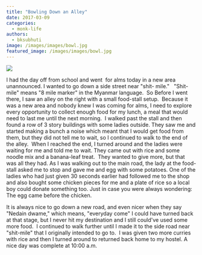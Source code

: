```yaml
---
title: "Bowling Down an Alley"
date: 2017-03-09
categories: 
  - monk-life
authors: 
  - bksubhuti
image: /images/images/bowl.jpg
featured_image: /images/images/bowl.jpg
---
```


[![](/images/bowl.jpg)](/images/2016/10/bowl.jpg)

I had the day off from school and went  for alms today in a new area unannounced. I wanted to go down a side street near "shit- mile."   "Shit-mile" means "8 mile marker" in the Myanmar language.  So Before I went there, I saw an alley on the right with a small food-stall setup.  Because it was a new area and nobody knew I was coming for alms, I need to explore every opportunity to collect enough food for my lunch, a meal that would need to last me until the next morning.  I walked past the stall and then found a row of 3 story buildings with some ladies outside. They saw me and started making a bunch a noise which meant that I would get food from them, but they did not tell me to wait, so I continued to walk to the end of the alley.  When I reached the end, I turned around and the ladies were waiting for me and told me to wait. They came out with rice and some noodle mix and a banana-leaf treat.  They wanted to give more, but that was all they had. As I was walking out to the main road, the lady at the food-stall asked me to stop and gave me and egg with some potatoes. One of the ladies who had just given 30 seconds earlier had followed me to the shop and also bought some chicken pieces for me and a plate of rice so a local boy could donate something too. Just in case you were always wondering: The egg came before the chicken.

It is always nice to go down a new road, and even nicer when they say "Nedain dwame," which means, "everyday come" I could have turned back at that stage, but I never hit my destination and I still could've used some more food.  I continued to walk further until I made it to the side road near "shit-mile" that I originally intended to go to.  I was given two more curries with rice and then I turned around to returned back home to my hostel. A nice day was complete at 10:00 a.m.